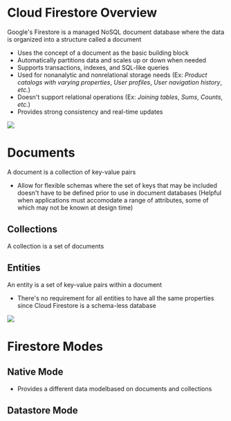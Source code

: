 # Cloud Firestore Overview

Google's Firestore is a managed NoSQL document database where the data is organized into a structure called a document

* Uses the concept of a document as the basic building block
* Automatically partitions data and scales up or down when needed
* Supports transactions, indexes, and SQL-like queries
* Used for nonanalytic and nonrelational storage needs (Ex: *Product catalogs with varying properties*, *User profiles*, *User navigation history*, *etc.*)
* Doesn't support relational operations (Ex: *Joining tables*, *Sums*, *Counts*, *etc.*)
* Provides strong consistency and real-time updates

![](https://github.com/JonmarCorpuz/SecondBrain/blob/main/Assets/Whitespace.png)

# Documents

A document is a collection of key-value pairs

* Allow for flexible schemas where the set of keys that may be included doesn't have to be defined prior to use in document databases (Helpful when applications must accomodate a range of attributes, some of which may not be known at design time)

## Collections

A collection is a set of documents

## Entities

An entity is a set of key-value pairs within a document

* There's no requirement for all entities to have all the same properties since Cloud Firestore is a schema-less database

![](https://github.com/JonmarCorpuz/SecondBrain/blob/main/Assets/Whitespace.png)

# Firestore Modes

## Native Mode

* Provides a different data modelbased on documents and collections

## Datastore Mode
